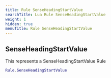 ```yaml
---
title: Rule SenseHeadingStartValue
searchTitle: Lua Rule SenseHeadingStartValue
weight: 1
hidden: true
menuTitle: Rule SenseHeadingStartValue
---
```

## SenseHeadingStartValue

This represents a SenseHeadingStartValue Rule
```lua
Rule.SenseHeadingStartValue
```
